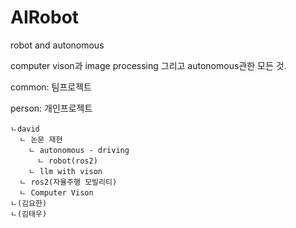# AIRobot
robot and autonomous

computer vison과 image processing 그리고 autonomous관한 모든 것.

common: 팀프로젝트

person: 개인프로젝트
```
ㄴdavid
  ㄴ 논문 재현
    ㄴ autonomous - driving
      ㄴ robot(ros2)
    ㄴ llm with vison
  ㄴ ros2(자율주행 모빌리티)
  ㄴ Computer Vison
ㄴ(김요한)
ㄴ(김태우)
```
